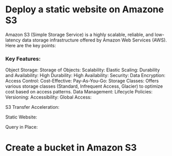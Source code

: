 # Deploy a static website on Amazone S3
Amazon S3 (Simple Storage Service) is a highly scalable, reliable, and low-latency data storage infrastructure offered by Amazon Web Services (AWS). Here are the key points:

### Key Features:
Object Storage:
Storage of Objects: 
Scalability:
Elastic Scaling: 
Durability and Availability:
High Durability: 
High Availability:
Security:
Data Encryption: 
Access Control: 
Cost-Effective:
Pay-As-You-Go: 
Storage Classes: Offers various storage classes (Standard, Infrequent Access, Glacier) to optimize cost based on access patterns.
Data Management:
Lifecycle Policies:
Versioning: 
Accessibility:
Global Access: 

S3 Transfer Acceleration: 

Static Website: 

Query in Place:
# Create a bucket in Amazon S3

